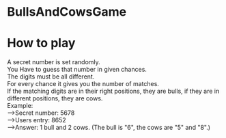 # BullsAndCowsGame
# How to play

A secret number is set randomly.  
You Have to guess that number in given chances.   
The digits must be all different.   
For every chance it gives you the number of matches.   
If the matching digits are in their right positions, they are bulls, if they are in different positions, they are cows.   
Example:  
-->Secret number: 5678   
-->Users entry: 8652  
-->Answer: 1 bull and 2 cows. (The bull is "6", the cows are "5" and "8".)  
